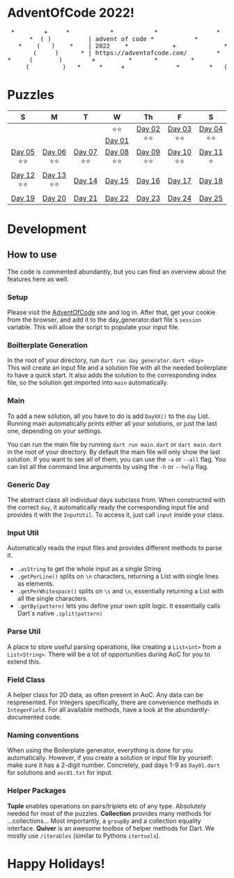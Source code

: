 
# AdventOfCode 2022!

<pre>
 *        +     *           *           *                *    ___ *
      *  ( )          | advent of code *           *         |   |
   *    (   )    *    | 2022    *            +             *.|-H-|.     *
       (     )      * | https://adventofcode.com/        *   (._.)
*     (       )        +         *      *         *         (  .  )  *
     (         )   *     *     +              *        *   (   .   )   +
</pre>

# Puzzles

| S  | M  | T  | W  | Th | F | S |
|:---:|:---:|:---:|:---:|:---:|:---:|:---:|
|   |   |   | ⭐⭐ <br/> [Day 01](./solutions/day01.dart)  | [Day 02](./solutions/day02.dart) ⭐⭐ | [Day 03](./solutions/day03.dart) ⭐⭐  | [Day 04](./solutions/day04.dart) ⭐⭐ |
| [Day 05](./solutions/day05.dart) ⭐⭐ | [Day 06](./solutions/day06.dart) ⭐⭐ | [Day 07](./solutions/day07.dart) ⭐⭐ | [Day 08](./solution/day08.dart) ⭐⭐ | [Day 09](./solutions/day09.dart) ⭐⭐ | [Day 10](./solutions/day10.dart) ⭐⭐ | [Day 11](./solutions/day11.dart) ⭐ |
| [Day 12](./solution/day12.dart) ⭐⭐ | [Day 13](./solutions/day13.dart) ⭐⭐ | [Day 14](./solutions/day14.dart)  | [Day 15](./solutions/day15.dart)   | [Day 16](./solutions/day16.dart) | [Day 17](./solutions/day17.dart)  | [Day 18](./solutions/day18.dart) |
| [Day 19](./solutions/day19.dart)  | [Day 20](./solutions/day20.dart)  | [Day 21](./solutions/day21.dart)   | [Day 22](./solutions/day22.dart)   | [Day 23](./solutions/day23.dart) | [Day 24](./solutions/day24.dart)  | [Day 25](./solutions/day25.dart) |

# Development

## How to use
The code is commented abundantly, but you can find an overview about the features here as well.

### Setup
Please visit the [AdventOfCode](https://adventofcode.com/2022) site and log in. After that, get your cookie from the browser, and add it to the day_generator.dart file´s `session` variable. This will allow the script to populate your input file.

### Boilterplate Generation
In the root of your directory, run `dart run day_generator.dart <day>` <br>
This will create an input file and a solution file with all the needed boilerplate to have a quick start. It also adds the solution to the corresponding index file, so the solution get imported into `main` automatically. 

### Main
To add a new solution, all you have to do is add `DayXX()` to the `day` List. Running main automatically prints either all your solutions, or just the last one, depending on your settings.

You can run the main file by running `dart run main.dart` or `dart main.dart` in the root of your directory.
By default the main file will only show the last solution. If you want to see all of them, you can use the `-a` or `--all` flag.
You can list all the command line arguments by using the `-h` or `--help` flag.

### Generic Day
The abstract class all individual days subclass from. When constructed with the correct `day`, it automatically ready the corresponding input file and provides it with the `InputUtil`. To access it, just call `input` inside your class.

### Input Util
Automatically reads the input files and provides different methods to parse it.
- `.asString` to get the whole input as a single String
- `.getPerLine()` splits on `\n` characters, returning a List with single lines as elements.
- `.getPerWhitespace()` splits on `\s` and `\n`, essentially returning a List with all the single characters.
- `.getBy(pattern)` lets you define your own split logic. It essentially calls Dart´s native `.split(pattern)`

### Parse Util
A place to store useful parsing operations, like creating a `List<int>` from a `List<String>`. There will be a lot of opportunities during AoC for you to extend this.

### Field Class
A helper class for 2D data, as often present in AoC. Any data can be respresented. For Integers specifically, there are convenience methods in `IntegerField`. For all available methods, have a look at the abundantly-documented code.

### Naming conventions
When using the Boilerplate generator, everything is done for you automatically. However, if you create a solution or input file by yourself: make sure it has a 2-digit number. Concretely, pad days 1-9 as `Day01.dart` for solutions and `aoc01.txt` for input.

### Helper Packages
**Tuple** enables operations on pairs/triplets etc of any type. Absolutely needed for most of the puzzles.
**Collection** provides many methods for ...collections... Most importantly, a `groupBy` and a collection equality interface.
**Quiver** is an awesome toolbox of helper methods for Dart. We mostly use `/iterables` (similar to Pythons `itertools`). 

# Happy Holidays!

<img solution="https://blogs.sap.com/wp-content/uploads/2020/11/EkaoQQTXEAMA4BN.jpg">
